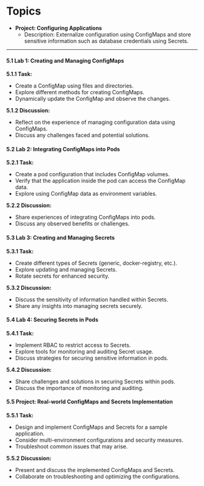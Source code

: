 # Topics

- **Project: Configuring Applications**
  - Description: Externalize configuration using ConfigMaps and store sensitive information such as database credentials using Secrets.

---

#### 5.1 Lab 1: Creating and Managing ConfigMaps

**5.1.1 Task:**

- Create a ConfigMap using files and directories.
- Explore different methods for creating ConfigMaps.
- Dynamically update the ConfigMap and observe the changes.

**5.1.2 Discussion:**

- Reflect on the experience of managing configuration data using ConfigMaps.
- Discuss any challenges faced and potential solutions.

#### 5.2 Lab 2: Integrating ConfigMaps into Pods

**5.2.1 Task:**

- Create a pod configuration that includes ConfigMap volumes.
- Verify that the application inside the pod can access the ConfigMap data.
- Explore using ConfigMap data as environment variables.

**5.2.2 Discussion:**

- Share experiences of integrating ConfigMaps into pods.
- Discuss any observed benefits or challenges.

#### 5.3 Lab 3: Creating and Managing Secrets

**5.3.1 Task:**

- Create different types of Secrets (generic, docker-registry, etc.).
- Explore updating and managing Secrets.
- Rotate secrets for enhanced security.

**5.3.2 Discussion:**

- Discuss the sensitivity of information handled within Secrets.
- Share any insights into managing secrets securely.

#### 5.4 Lab 4: Securing Secrets in Pods

**5.4.1 Task:**

- Implement RBAC to restrict access to Secrets.
- Explore tools for monitoring and auditing Secret usage.
- Discuss strategies for securing sensitive information in pods.

**5.4.2 Discussion:**

- Share challenges and solutions in securing Secrets within pods.
- Discuss the importance of monitoring and auditing.

#### 5.5 Project: Real-world ConfigMaps and Secrets Implementation

**5.5.1 Task:**

- Design and implement ConfigMaps and Secrets for a sample application.
- Consider multi-environment configurations and security measures.
- Troubleshoot common issues that may arise.

**5.5.2 Discussion:**

- Present and discuss the implemented ConfigMaps and Secrets.
- Collaborate on troubleshooting and optimizing the configurations.
